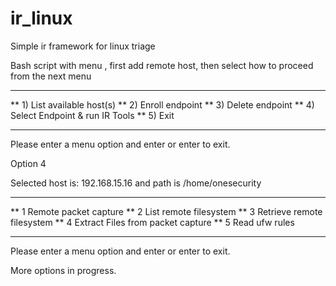 # ir_linux
Simple ir framework for linux triage

Bash script with menu , first add remote host, then select how to proceed from the next menu 

*********************************************
** 1) List available host(s)
** 2) Enroll endpoint
** 3) Delete endpoint
** 4) Select Endpoint & run IR Tools
** 5) Exit
*********************************************
Please enter a menu option and enter or enter to exit.



Option 4

Selected host is: 192.168.15.16 and path is /home/onesecurity
*********************************************
** 1 Remote packet capture
** 2 List remote filesystem
** 3 Retrieve remote filesystem
** 4 Extract Files from packet capture
** 5 Read ufw rules
*********************************************
Please enter a menu option and enter or enter to exit.


More options in progress.
